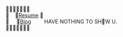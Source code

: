 🍟🍟🍟🍟🍟🍟🍟 <br/>
🍟   &nbsp;&nbsp; 📃[Resume](https://sjh9391985.github.io/)   🍟   <br/> 
🍟 &nbsp; &nbsp; 📘[Blog](https://sjh9391985.tistory.com/) &nbsp; &nbsp; &nbsp; &nbsp; HAVE NOTHING TO SH🧐W U. <br/>
🍟🍟🍟🍟🍟🍟🍟
